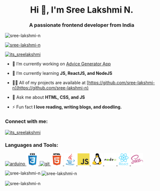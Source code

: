 <h1 align="center">Hi 👋, I'm Sree Lakshmi N.</h1>
<h3 align="center">A passionate frontend developer from India</h3>

<p align="left"> <img src="https://komarev.com/ghpvc/?username=sree-lakshmi-n&label=Profile%20views&color=0e75b6&style=flat" alt="sree-lakshmi-n" /> </p>

<p align="left"> <a href="https://github.com/ryo-ma/github-profile-trophy"><img src="https://github-profile-trophy.vercel.app/?username=sree-lakshmi-n" alt="sree-lakshmi-n" /></a> </p>

<p align="left"> <a href="https://twitter.com/its_sreelakshmi" target="blank"><img src="https://img.shields.io/twitter/follow/its_sreelakshmi?logo=twitter&style=for-the-badge" alt="its_sreelakshmi" /></a> </p>

- 🔭 I’m currently working on [Advice Generator App](https://github.com/sree-lakshmi-n/frontend-mentor/tree/main/advice-generator-app)

- 🌱 I’m currently learning **JS, ReactJS, and NodeJS**

- 👨‍💻 All of my projects are available at [https://github.com/sree-lakshmi-n](https://github.com/sree-lakshmi-n)

- 💬 Ask me about **HTML, CSS, and JS**

- ⚡ Fun fact **I love reading, writing blogs, and doodling.**

<h3 align="left">Connect with me:</h3>
<p align="left">
<a href="https://twitter.com/its_sreelakshmi" target="blank"><img align="center" src="https://raw.githubusercontent.com/rahuldkjain/github-profile-readme-generator/master/src/images/icons/Social/twitter.svg" alt="its_sreelakshmi" height="30" width="40" /></a>
</p>

<h3 align="left">Languages and Tools:</h3>
<p align="left"> <a href="https://www.arduino.cc/" target="_blank" rel="noreferrer"> <img src="https://cdn.worldvectorlogo.com/logos/arduino-1.svg" alt="arduino" width="40" height="40"/> </a> <a href="https://www.w3schools.com/css/" target="_blank" rel="noreferrer"> <img src="https://raw.githubusercontent.com/devicons/devicon/master/icons/css3/css3-original-wordmark.svg" alt="css3" width="40" height="40"/> </a> <a href="https://git-scm.com/" target="_blank" rel="noreferrer"> <img src="https://www.vectorlogo.zone/logos/git-scm/git-scm-icon.svg" alt="git" width="40" height="40"/> </a> <a href="https://www.w3.org/html/" target="_blank" rel="noreferrer"> <img src="https://raw.githubusercontent.com/devicons/devicon/master/icons/html5/html5-original-wordmark.svg" alt="html5" width="40" height="40"/> </a> <a href="https://www.java.com" target="_blank" rel="noreferrer"> <img src="https://raw.githubusercontent.com/devicons/devicon/master/icons/java/java-original.svg" alt="java" width="40" height="40"/> </a> <a href="https://developer.mozilla.org/en-US/docs/Web/JavaScript" target="_blank" rel="noreferrer"> <img src="https://raw.githubusercontent.com/devicons/devicon/master/icons/javascript/javascript-original.svg" alt="javascript" width="40" height="40"/> </a> <a href="https://www.linux.org/" target="_blank" rel="noreferrer"> <img src="https://raw.githubusercontent.com/devicons/devicon/master/icons/linux/linux-original.svg" alt="linux" width="40" height="40"/> </a> <a href="https://nodejs.org" target="_blank" rel="noreferrer"> <img src="https://raw.githubusercontent.com/devicons/devicon/master/icons/nodejs/nodejs-original-wordmark.svg" alt="nodejs" width="40" height="40"/> </a> <a href="https://reactjs.org/" target="_blank" rel="noreferrer"> <img src="https://raw.githubusercontent.com/devicons/devicon/master/icons/react/react-original-wordmark.svg" alt="react" width="40" height="40"/> </a> <a href="https://sass-lang.com" target="_blank" rel="noreferrer"> <img src="https://raw.githubusercontent.com/devicons/devicon/master/icons/sass/sass-original.svg" alt="sass" width="40" height="40"/> </a> </p>

<p><img align="left" src="https://github-readme-stats.vercel.app/api/top-langs?username=sree-lakshmi-n&show_icons=true&locale=en&layout=compact" alt="sree-lakshmi-n" /></p>

<p>&nbsp;<img align="center" src="https://github-readme-stats.vercel.app/api?username=sree-lakshmi-n&show_icons=true&locale=en" alt="sree-lakshmi-n" /></p>

<p><img align="center" src="https://github-readme-streak-stats.herokuapp.com/?user=sree-lakshmi-n&" alt="sree-lakshmi-n" /></p>
